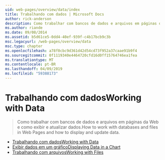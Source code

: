 ```yaml
---
uid: web-pages/overview/data/index
title: Trabalhando com dados | Microsoft Docs
author: rick-anderson
description: Como trabalhar com bancos de dados e arquivos em páginas da Web e como exibir e atualizar dados.
ms.author: riande
ms.date: 09/08/2014
ms.assetid: b5d61ce5-0dd4-40ef-939f-c4b17bcb9c3b
msc.legacyurl: /web-pages/overview/data
msc.type: chapter
ms.openlocfilehash: a78f0cbc9d361d42d54cd73f952a37caae91b9f4
ms.sourcegitcommit: 0f1119340e4464720cfd16d0ff15764746ea1fea
ms.translationtype: MT
ms.contentlocale: pt-BR
ms.lasthandoff: 04/09/2019
ms.locfileid: "59388173"
---
```

# <a name="working-with-data"></a><span data-ttu-id="e74ad-103">Trabalhando com dados</span><span class="sxs-lookup"><span data-stu-id="e74ad-103">Working with Data</span></span>

> <span data-ttu-id="e74ad-104">Como trabalhar com bancos de dados e arquivos em páginas da Web e como exibir e atualizar dados.</span><span class="sxs-lookup"><span data-stu-id="e74ad-104">How to work with databases and files in Web Pages and how to display and update data.</span></span>


- [<span data-ttu-id="e74ad-105">Trabalhando com dados</span><span class="sxs-lookup"><span data-stu-id="e74ad-105">Working with Data</span></span>](5-working-with-data.md)
- [<span data-ttu-id="e74ad-106">Exibir dados em um gráfico</span><span class="sxs-lookup"><span data-stu-id="e74ad-106">Displaying Data in a Chart</span></span>](7-displaying-data-in-a-chart.md)
- [<span data-ttu-id="e74ad-107">Trabalhando com arquivos</span><span class="sxs-lookup"><span data-stu-id="e74ad-107">Working with Files</span></span>](working-with-files.md)

